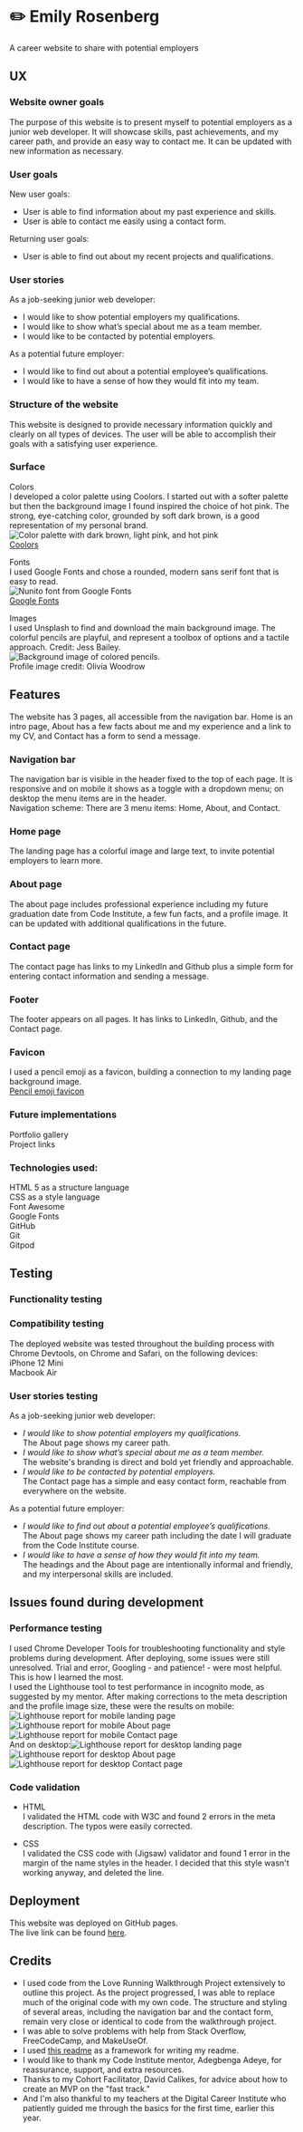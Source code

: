 # ✏️ Emily Rosenberg
A career website to share with potential employers

## UX
### Website owner goals
The purpose of this website is to present myself to potential employers as a junior web developer. It will showcase skills, past achievements, and my career path, and provide an easy way to contact me. It can be updated with new information as necessary.

### User goals
New user goals:
- User is able to find information about my past experience and skills.
- User is able to contact me easily using a contact form.

Returning user goals:
- User is able to find out about my recent projects and qualifications.

### User stories
As a job-seeking junior web developer:
- I would like to show potential employers my qualifications.
- I would like to show what’s special about me as a team member.
- I would like to be contacted by potential employers.

As a potential future employer:
- I would like to find out about a potential employee’s qualifications.
- I would like to have a sense of how they would fit into my team.

### Structure of the website
This website is designed to provide necessary information quickly and clearly on all types of devices. The user will be able to accomplish their goals with a satisfying user experience.

### Surface
Colors <br>
I developed a color palette using Coolors. I started out with a softer palette but then the background image I found inspired the choice of hot pink. The strong, eye-catching color, grounded by soft dark brown, is a good representation of my personal brand. <br>
![Color palette with dark brown, light pink, and hot pink](assets/images/color-palette.png) <br>
[Coolors](https://coolors.co/494244-fff6f9-fbb1ca-f21860)

Fonts <br>
I used Google Fonts and chose a rounded, modern sans serif font that is easy to read. <br>
![Nunito font from Google Fonts](assets/images/nunito-font.png)<br>
[Google Fonts](https://fonts.google.com/specimen/Nunito?stroke=Sans+Serif&sort=popularity)

Images <br>
I used Unsplash to find and download the main background image. The colorful pencils are playful, and represent a toolbox of options and a tactile approach. Credit: Jess Bailey.<br>
![Background image of colored pencils.](assets/images/hero-background.jpg) <br>
Profile image credit: Olivia Woodrow

## Features
The website has 3 pages, all accessible from the navigation bar. Home is an intro page, About has a few facts about me and my experience and a link to my CV, and Contact has a form to send a message.

### Navigation bar
The navigation bar is visible in the header fixed to the top of each page. It is responsive and on mobile it shows as a toggle with a dropdown menu; on desktop the menu items are in the header.
<br>
Navigation scheme: There are 3 menu items: Home, About, and Contact.

### Home page
The landing page has a colorful image and large text, to invite potential employers to learn more.

### About page
The about page includes professional experience including my future graduation date from Code Institute, a few fun facts, and a profile image. It can be updated with additional qualifications in the future.

### Contact page
The contact page has links to my LinkedIn and Github plus a simple form for entering contact information and sending a message.

### Footer
The footer appears on all pages. It has links to LinkedIn, Github, and the Contact page.

### Favicon
I used a pencil emoji as a favicon, building a connection to my landing page background image. <br>
[Pencil emoji favicon](https://favicon.io/emoji-favicons/pencil)

### Future implementations
Portfolio gallery <br>
Project links

### Technologies used:
HTML 5 as a structure language <br>
CSS as a style language <br>
Font Awesome <br>
Google Fonts <br>
GitHub <br>
Git <br>
Gitpod <br>

## Testing

### Functionality testing

### Compatibility testing
The deployed website was tested throughout the building process with Chrome Devtools, on Chrome and Safari, on the following devices:
<br>
iPhone 12 Mini <br>
Macbook Air

### User stories testing
As a job-seeking junior web developer:
- _I would like to show potential employers my qualifications._ <br>
The About page shows my career path.
- _I would like to show what’s special about me as a team member._ <br>
The website's branding is direct and bold yet friendly and approachable.
- _I would like to be contacted by potential employers._ <br>
The Contact page has a simple and easy contact form, reachable from everywhere on the website.

As a potential future employer:
- _I would like to find out about a potential employee’s qualifications._ <br>
The About page shows my career path including the date I will graduate from the Code Institute course.
- _I would like to have a sense of how they would fit into my team._ <br>
The headings and the About page are intentionally informal and friendly, and my interpersonal skills are included.

## Issues found during development

### Performance testing
I used Chrome Developer Tools for troubleshooting functionality and style problems during development. After deploying, some issues were still unresolved. Trial and error, Googling - and patience! - were most helpful. This is how I learned the most. <br>
I used the Lighthouse tool to test performance in incognito mode, as suggested by my mentor. After making corrections to the meta description and the profile image size, these were the results on mobile: ![Lighthouse report for mobile landing page](assets/images/lighthouse-mobile-1.png) ![Lighthouse report for mobile About page](assets/images/lighthouse-mobile-2.png) ![Lighthouse report for mobile Contact page](assets/images/lighthouse-mobile-3.png) <br>
And on desktop:![Lighthouse report for desktop landing page](assets/images/lighthouse-desktop-1.png) ![Lighthouse report for desktop About page](assets/images/lighthouse-desktop-2.png) ![Lighthouse report for desktop Contact page](assets/images/lighthouse-desktop-3.png)

### Code validation
- HTML <br> I validated the HTML code with W3C and found 2 errors in the meta description. The typos were easily corrected.

- CSS <br> I validated the CSS code with (Jigsaw) validator and found 1 error in the margin of the name styles in the header. I decided that this style wasn't working anyway, and deleted the line.

## Deployment
This website was deployed on GitHub pages. <br>
The live link can be found [here](https://emilyrosenberg.github.io/emily-rosenberg/index.html).


## Credits
- I used code from the Love Running Walkthrough Project extensively to outline this project. As the project progressed, I was able to replace much of the original code with my own code. The structure and styling of several areas, including the navigation bar and the contact form, remain very close or identical to code from the walkthrough project. <br>
- I was able to solve problems with help from Stack Overflow, FreeCodeCamp, and MakeUseOf. <br>
- I used [this readme](https://github.com/marcin-kli/MP1/blob/Milestone-Projects/README.md#annies-portfolio-website) as a framework for writing my readme.
- I would like to thank my Code Institute mentor, Adegbenga Adeye, for reassurance, support, and extra resources. <br>
- Thanks to my Cohort Facilitator, David Calikes, for advice about how to create an MVP on the "fast track." <br>
- And I'm also thankful to my teachers at the Digital Career Institute who patiently guided me through the basics for the first time, earlier this year.